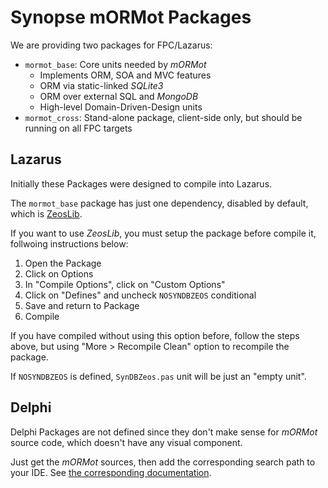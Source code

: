 
# Synopse mORMot Packages

We are providing two packages for FPC/Lazarus:

- `mormot_base`: Core units needed by *mORMot*
  - Implements ORM, SOA and MVC features
  - ORM via static-linked *SQLite3*
  - ORM over external SQL and *MongoDB*
  - High-level Domain-Driven-Design units  
- `mormot_cross`: Stand-alone package, client-side only, but should be running on all FPC targets

## Lazarus

Initially these Packages were designed to compile into Lazarus.

The `mormot_base` package has just one dependency, disabled by default, which is [ZeosLib](https://sourceforge.net/projects/zeoslib/).

If you want to use *ZeosLib*, you must setup the package before compile it, follwoing instructions below:

1. Open the Package
2. Click on Options
3. In "Compile Options", click on "Custom Options"
4. Click on "Defines" and uncheck `NOSYNDBZEOS` conditional
5. Save and return to Package
6. Compile

If you have compiled without using this option before, follow the steps above, but using "More > Recompile Clean" option to recompile the package.

If `NOSYNDBZEOS` is defined, `SynDBZeos.pas` unit will be just an "empty unit".


## Delphi

Delphi Packages are not defined since they don't make sense for *mORMot* source code, which doesn't have any visual component.

Just get the *mORMot* sources, then add the corresponding search path to your IDE. See [the corresponding documentation](https://synopse.info/files/html/Synopse%20mORMot%20Framework%20SAD%201.18.html#TITL_113).